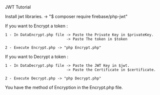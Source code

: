 JWT Tutorial

Install jwt libraries. ->  "$ composer require firebase/php-jwt"

If you want to Encrypt a token :

    1 - In DataEncrypt.php file -> Paste the Private Key in $privateKey.
                                -> Paste The token in $token
                                
    2 - Execute Encrypt.php -> "php Encrypt.php"

If you want to Decrypt a token :

    1 - In DataDecrypt.php file -> Paste the JWT Key in $jwt.
                                -> Paste the Certificate in $certificate.

    2 - Execute Decrypt.php -> "php Decrypt.php"

You have the method of Encryption in the Encrypt.php file.